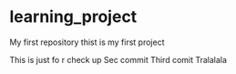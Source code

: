 # learning_project
My first repository
thist is my first project

This is just fo r check up
Sec commit
Third comit
Tralalala